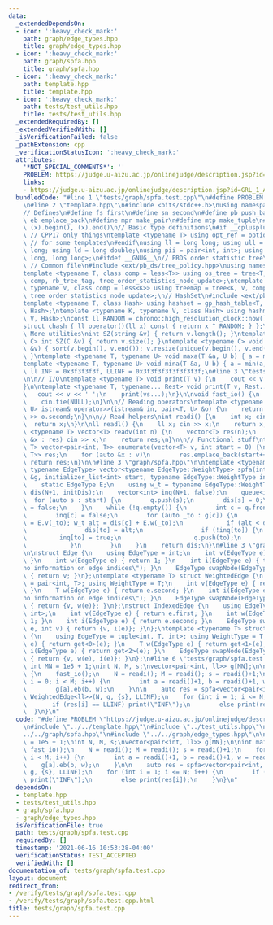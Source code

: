 ```yaml
---
data:
  _extendedDependsOn:
  - icon: ':heavy_check_mark:'
    path: graph/edge_types.hpp
    title: graph/edge_types.hpp
  - icon: ':heavy_check_mark:'
    path: graph/spfa.hpp
    title: graph/spfa.hpp
  - icon: ':heavy_check_mark:'
    path: template.hpp
    title: template.hpp
  - icon: ':heavy_check_mark:'
    path: tests/test_utils.hpp
    title: tests/test_utils.hpp
  _extendedRequiredBy: []
  _extendedVerifiedWith: []
  _isVerificationFailed: false
  _pathExtension: cpp
  _verificationStatusIcon: ':heavy_check_mark:'
  attributes:
    '*NOT_SPECIAL_COMMENTS*': ''
    PROBLEM: https://judge.u-aizu.ac.jp/onlinejudge/description.jsp?id=GRL_1_A
    links:
    - https://judge.u-aizu.ac.jp/onlinejudge/description.jsp?id=GRL_1_A
  bundledCode: "#line 1 \"tests/graph/spfa.test.cpp\"\n#define PROBLEM \"https://judge.u-aizu.ac.jp/onlinejudge/description.jsp?id=GRL_1_A\"\
    \n#line 2 \"template.hpp\"\n#include <bits/stdc++.h>\nusing namespace std;\n\n\
    // Defines\n#define fs first\n#define sn second\n#define pb push_back\n#define\
    \ eb emplace_back\n#define mpr make_pair\n#define mtp make_tuple\n#define all(x)\
    \ (x).begin(), (x).end()\n// Basic type definitions\n#if __cplusplus == 201703L\
    \ // CPP17 only things\ntemplate <typename T> using opt_ref = optional<reference_wrapper<T>>;\
    \ // for some templates\n#endif\nusing ll = long long; using ull = unsigned long\
    \ long; using ld = long double;\nusing pii = pair<int, int>; using pll = pair<long\
    \ long, long long>;\n#ifdef __GNUG__\n// PBDS order statistic tree\n#include <ext/pb_ds/assoc_container.hpp>\
    \ // Common file\n#include <ext/pb_ds/tree_policy.hpp>\nusing namespace __gnu_pbds;\n\
    template <typename T, class comp = less<T>> using os_tree = tree<T, null_type,\
    \ comp, rb_tree_tag, tree_order_statistics_node_update>;\ntemplate <typename K,\
    \ typename V, class comp = less<K>> using treemap = tree<K, V, comp, rb_tree_tag,\
    \ tree_order_statistics_node_update>;\n// HashSet\n#include <ext/pb_ds/assoc_container.hpp>\n\
    template <typename T, class Hash> using hashset = gp_hash_table<T, null_type,\
    \ Hash>;\ntemplate <typename K, typename V, class Hash> using hashmap = gp_hash_table<K,\
    \ V, Hash>;\nconst ll RANDOM = chrono::high_resolution_clock::now().time_since_epoch().count();\n\
    struct chash { ll operator()(ll x) const { return x ^ RANDOM; } };\n#endif\n//\
    \ More utilities\nint SZ(string &v) { return v.length(); }\ntemplate <typename\
    \ C> int SZ(C &v) { return v.size(); }\ntemplate <typename C> void UNIQUE(vector<C>\
    \ &v) { sort(v.begin(), v.end()); v.resize(unique(v.begin(), v.end()) - v.begin());\
    \ }\ntemplate <typename T, typename U> void maxa(T &a, U b) { a = max(a, b); }\n\
    template <typename T, typename U> void mina(T &a, U b) { a = min(a, b); }\nconst\
    \ ll INF = 0x3f3f3f3f, LLINF = 0x3f3f3f3f3f3f3f3f;\n#line 3 \"tests/test_utils.hpp\"\
    \n\n// I/O\ntemplate <typename T> void print(T v) {\n    cout << v << '\\n';\n\
    }\n\ntemplate <typename T, typename... Rest> void print(T v, Rest... vs) {\n \
    \   cout << v << ' ';\n    print(vs...);\n}\n\nvoid fast_io() {\n    ios_base::sync_with_stdio(false);\n\
    \    cin.tie(NULL);\n}\n\n// Reading operators\ntemplate <typename T, typename\
    \ U> istream& operator>>(istream& in, pair<T, U> &o) {\n    return in >> o.first\
    \ >> o.second;\n}\n\n// Read helpers\nint readi() {\n    int x; cin >> x;\n  \
    \  return x;\n}\n\nll readl() {\n    ll x; cin >> x;\n    return x;\n}\n\ntemplate\
    \ <typename T> vector<T> readv(int n) {\n    vector<T> res(n);\n    for (auto\
    \ &x : res) cin >> x;\n    return res;\n}\n\n// Functional stuff\ntemplate <typename\
    \ T> vector<pair<int, T>> enumerate(vector<T> v, int start = 0) {\n    vector<pair<int,\
    \ T>> res;\n    for (auto &x : v)\n        res.emplace_back(start++, x);\n   \
    \ return res;\n}\n\n#line 3 \"graph/spfa.hpp\"\n\ntemplate <typename GraphType,\
    \ typename EdgeType> vector<typename EdgeType::WeightType> spfa(int N, GraphType\
    \ &g, initializer_list<int> start, typename EdgeType::WeightType initDis) {\n\
    \    static EdgeType E;\n    using w_t = typename EdgeType::WeightType;\n    vector<w_t>\
    \ dis(N+1, initDis);\n    vector<int> inq(N+1, false);\n    queue<int> q;\n  \
    \  for (auto s : start) {\n        q.push(s);\n        dis[s] = 0;\n        inq[s]\
    \ = false;\n    }\n    while (!q.empty()) {\n        int c = q.front(); q.pop();\n\
    \        inq[c] = false;\n        for (auto _to : g[c]) {\n            int to\
    \ = E.v(_to); w_t alt = dis[c] + E.w(_to);\n            if (alt < dis[to]) {\n\
    \                dis[to] = alt;\n                if (!inq[to]) {\n           \
    \         inq[to] = true;\n                    q.push(to);\n                }\n\
    \            }\n        }\n    }\n    return dis;\n}\n#line 3 \"graph/edge_types.hpp\"\
    \n\nstruct Edge {\n    using EdgeType = int;\n    int v(EdgeType e) { return e;\
    \ }\n    int w(EdgeType e) { return 1; }\n    int i(EdgeType e) { throw domain_error(\"\
    no information on edge indices\"); }\n    EdgeType swapNode(EdgeType e, int v)\
    \ { return v; }\n};\ntemplate <typename T> struct WeightedEdge {\n    using EdgeType\
    \ = pair<int, T>; using WeightType = T;\n    int v(EdgeType e) { return e.first;\
    \ }\n    T w(EdgeType e) { return e.second; }\n    int i(EdgeType e) { throw domain_error(\"\
    no information on edge indices\"); }\n    EdgeType swapNode(EdgeType e, int v)\
    \ { return {v, w(e)}; }\n};\nstruct IndexedEdge {\n    using EdgeType = pair<int,\
    \ int>;\n    int v(EdgeType e) { return e.first; }\n    int w(EdgeType e) { return\
    \ 1; }\n    int i(EdgeType e) { return e.second; }\n    EdgeType swapNode(EdgeType\
    \ e, int v) { return {v, i(e)}; }\n};\ntemplate <typename T> struct WeightedIndexedEdge\
    \ {\n    using EdgeType = tuple<int, T, int>; using WeightType = T;\n    int v(EdgeType\
    \ e) { return get<0>(e); }\n    T w(EdgeType e) { return get<1>(e); }\n    int\
    \ i(EdgeType e) { return get<2>(e); }\n    EdgeType swapNode(EdgeType e, int v)\
    \ { return {v, w(e), i(e)}; }\n};\n#line 6 \"tests/graph/spfa.test.cpp\"\n\nconst\
    \ int MN = 1e5 + 1;\nint N, M, s;\nvector<pair<int, ll>> g[MN];\n\nint main()\
    \ {\n    fast_io();\n    N = readi(); M = readi(); s = readi()+1;\n    for (int\
    \ i = 0; i < M; i++) {\n        int a = readi()+1, b = readi()+1, w = readi();\n\
    \        g[a].eb(b, w);\n    }\n\n    auto res = spfa<vector<pair<int, ll>>[MN],\
    \ WeightedEdge<ll>>(N, g, {s}, LLINF);\n    for (int i = 1; i <= N; i++) {\n \
    \       if (res[i] == LLINF) print(\"INF\");\n        else print(res[i]);\n  \
    \  }\n}\n"
  code: "#define PROBLEM \"https://judge.u-aizu.ac.jp/onlinejudge/description.jsp?id=GRL_1_A\"\
    \n#include \"../../template.hpp\"\n#include \"../test_utils.hpp\"\n#include \"\
    ../../graph/spfa.hpp\"\n#include \"../../graph/edge_types.hpp\"\n\nconst int MN\
    \ = 1e5 + 1;\nint N, M, s;\nvector<pair<int, ll>> g[MN];\n\nint main() {\n   \
    \ fast_io();\n    N = readi(); M = readi(); s = readi()+1;\n    for (int i = 0;\
    \ i < M; i++) {\n        int a = readi()+1, b = readi()+1, w = readi();\n    \
    \    g[a].eb(b, w);\n    }\n\n    auto res = spfa<vector<pair<int, ll>>[MN], WeightedEdge<ll>>(N,\
    \ g, {s}, LLINF);\n    for (int i = 1; i <= N; i++) {\n        if (res[i] == LLINF)\
    \ print(\"INF\");\n        else print(res[i]);\n    }\n}\n"
  dependsOn:
  - template.hpp
  - tests/test_utils.hpp
  - graph/spfa.hpp
  - graph/edge_types.hpp
  isVerificationFile: true
  path: tests/graph/spfa.test.cpp
  requiredBy: []
  timestamp: '2021-06-16 10:53:28-04:00'
  verificationStatus: TEST_ACCEPTED
  verifiedWith: []
documentation_of: tests/graph/spfa.test.cpp
layout: document
redirect_from:
- /verify/tests/graph/spfa.test.cpp
- /verify/tests/graph/spfa.test.cpp.html
title: tests/graph/spfa.test.cpp
---
```

